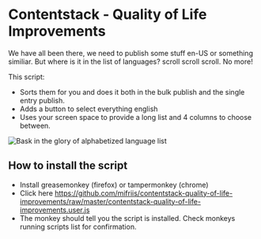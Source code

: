 # Contentstack - Quality of Life Improvements
We have all been there, we need to publish some stuff en-US or something similiar. But where is it in the list of languages? scroll scroll scroll. No more! 

This script:

* Sorts them for you and does it both in the bulk publish and the single entry publish.
* Adds a button to select everything english
* Uses your screen space to provide a long list and 4 columns to choose between.

![Bask in the glory of alphabetized language list](contentstack-sort-languages/alphabetized-language-list.PNG)

## How to install the script
* Install greasemonkey (firefox) or tampermonkey (chrome)
* Click here https://github.com/mifriis/contentstack-quality-of-life-improvements/raw/master/contentstack-quality-of-life-improvements.user.js
* The monkey should tell you the script is installed. Check monkeys running scripts list for confirmation.
